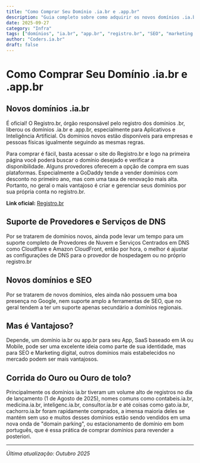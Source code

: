 ```yaml
---
title: "Como Comprar Seu Domínio .ia.br e .app.br"
description: "Guia completo sobre como adquirir os novos domínios .ia.br e .app.br no Brasil, incluindo vantagens, desvantagens e considerações importantes para SEO e marketing digital."
date: 2025-09-27
category: "Infra"
tags: ["domínios", "ia.br", "app.br", "registro.br", "SEO", "marketing digital"]
author: "Coders.ia.br"
draft: false
---
```


# Como Comprar Seu Domínio .ia.br e .app.br

## Novos domínios .ia.br
É oficial! O Registro.br, órgão responsável pelo registro dos domínios .br, liberou os domínios .ia.br e .app.br, especialmente para Aplicativos e Inteligência Artificial.
Os domínios novos estão disponíveis para empresas e pessoas físicas igualmente seguindo as mesmas regras.

Para comprar é fácil, basta acessar o site do Registro.br e logo na primeira página você poderá buscar o domínio desejado e verificar a disponibilidade. Alguns provedores oferecem a opção de compra em suas plataformas. Especialmente a GoDaddy tende a vender domínios com desconto no primeiro ano, mas com uma taxa de renovação mais alta. Portanto, no geral o mais vantajoso é criar e gerenciar seus domínios por sua própria conta no registro.br.

**Link oficial:** [Registro.br](https://registro.br/)

## Suporte de Provedores e Serviços de DNS

Por se tratarem de domínios novos, ainda pode levar um tempo para um suporte completo de Provedores de Nuvem e Serviços Centrados em DNS como Cloudflare e Amazon CloudFront, então por hora, o melhor é ajustar as configurações de DNS para o provedor de hospedagem ou no próprio registro.br

## Novos domínios e SEO
Por se tratarem de novos domínios, eles ainda não possuem uma boa presença no Google, nem suporte amplo a ferramentas de SEO, que no geral tendem a ter um suporte apenas secundário a domínios regionais.

## Mas é Vantajoso?

Depende, um domínio ia.br ou app.br para seu App, SaaS baseado em IA ou Mobile, pode ser uma excelente ideia como parte de sua identidade, mas para SEO e Marketing digital, outros domínios mais estabelecidos no mercado podem ser mais vantajosos.

## Corrida do Ouro ou Ouro de tolo?

Principalmente os domínios ia.br tiveram um volume alto de registros no dia de lançamento (1 de Agosto de 2025), nomes comuns como contabeis.ia.br, medicina.ia.br, inteligenc.ia.br, consultor.ia.br e até coisas como gato.ia.br, cachorro.ia.br foram rapidamente comprados, a imensa maioria deles se mantém sem uso e muitos desses domínios estão sendo vendidos em uma nova onda de "domain parking", ou estacionamento de domínio em bom português, que é essa prática de comprar domínios para revender a posteriori.


---
*Última atualização: Outubro 2025*
